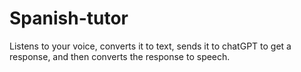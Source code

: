 # Spanish-tutor
Listens to your voice, converts it to text, sends it to chatGPT to get a response, and then converts the response to speech.
